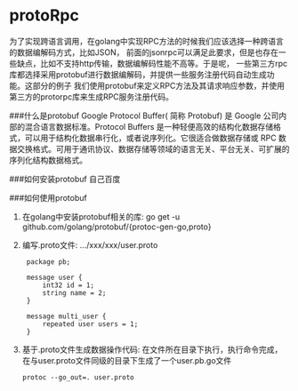 # protoRpc
为了实现跨语言调用，在golang中实现RPC方法的时候我们应该选择一种跨语言的数据编解码方式，比如JSON，
前面的jsonrpc可以满足此要求，但是也存在一些缺点，比如不支持http传输，数据编解码性能不高等。于是呢，
一些第三方rpc库都选择采用protobuf进行数据编解码，并提供一些服务注册代码自动生成功能。这部分的例子
我们使用protobuf来定义RPC方法及其请求响应参数，并使用第三方的protorpc库来生成RPC服务注册代码。

###什么是protobuf
Google Protocol Buffer( 简称 Protobuf) 是 Google 公司内部的混合语言数据标准。Protocol Buffers 
是一种轻便高效的结构化数据存储格式，可以用于结构化数据串行化，或者说序列化。它很适合做数据存储或 RPC 
数据交换格式。可用于通讯协议、数据存储等领域的语言无关、平台无关、可扩展的序列化结构数据格式。


###如何安装protobuf
自己百度
    
###如何使用protobuf
1. 在golang中安装protobuf相关的库: go get -u github.com/golang/protobuf/{protoc-gen-go,proto}
2. 编写.proto文件: .../xxx/xxx/user.proto

    ```syntax = "proto3";
     package pb;
     
     message user {
         int32 id = 1;
         string name = 2;
     }
     
     message multi_user {
         repeated user users = 1;
     }
3. 基于.proto文件生成数据操作代码: 在文件所在目录下执行，执行命令完成，在与user.proto文件同级的目录下生成了一个user.pb.go文件

    `protoc --go_out=. user.proto`